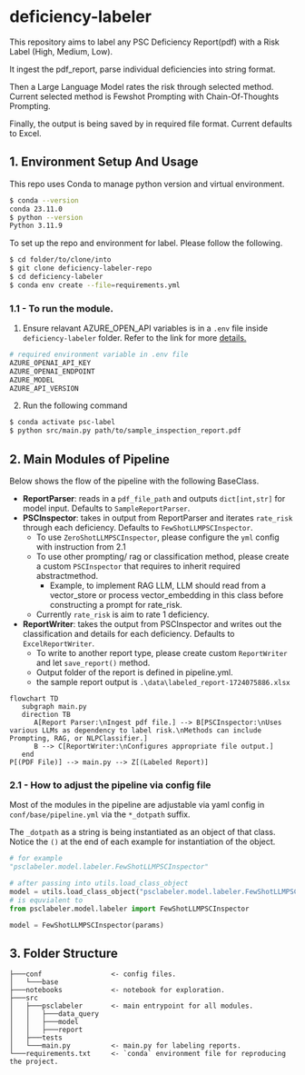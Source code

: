 # deficiency-labeler
This repository aims to label any PSC Deficiency Report(pdf) with a Risk Label (High, Medium, Low). 

It ingest the pdf_report, parse individual deficiencies into string format. 

Then a Large Language Model rates the risk through selected method. Current selected method is Fewshot Prompting with Chain-Of-Thoughts Prompting.

Finally, the output is being saved by in required file format. Current defaults to Excel.


## 1. Environment Setup And Usage

This repo uses Conda to manage python version and virtual environment.
```bash
$ conda --version
conda 23.11.0
$ python --version
Python 3.11.9
```

To set up the repo and environment for label. Please follow the following.

```bash
$ cd folder/to/clone/into
$ git clone deficiency-labeler-repo
$ cd deficiency-labeler
$ conda env create --file=requirements.yml
```

### 1.1 - To run the module.
1. Ensure relavant AZURE_OPEN_API variables is in a `.env` file inside `deficiency-labeler` folder. Refer to the link for more [details.](https://python.langchain.com/v0.2/docs/integrations/chat/azure_chat_openai/)
```python
# required environment variable in .env file
AZURE_OPENAI_API_KEY
AZURE_OPENAI_ENDPOINT
AZURE_MODEL
AZURE_API_VERSION
```
2. Run the following command

```bash
$ conda activate psc-label
$ python src/main.py path/to/sample_inspection_report.pdf
```

## 2. Main Modules of Pipeline

Below shows the flow of the pipeline with the following BaseClass.

- **ReportParser**: reads in a `pdf_file_path` and outputs `dict[int,str]` for model input. Defaults to `SampleReportParser`.
- **PSCInspector**: takes in output from ReportParser and iterates `rate_risk` through each deficiency. Defaults to `FewShotLLMPSCInspector`.
  - To use `ZeroShotLLMPSCInspector`, please configure the `yml` config with instruction from 2.1
  - To use other prompting/ rag or classification method, please create a custom `PSCInspector` that requires to inherit required abstractmethod.
    - Example, to implement RAG LLM, LLM should read from a vector_store or process vector_embedding in this class before constructing a prompt for rate_risk.
  - Currently `rate_risk` is aim to rate 1 deficiency.
- **ReportWriter**: takes the output from PSCInspector and writes out the classification and details for each deficiency. Defaults to `ExcelReportWriter`.
  - To write to another report type, please create custom `ReportWriter` and let `save_report()` method.
  - Output folder of the report is defined in pipeline.yml.
  - the sample report output is `.\data\labeled_report-1724075886.xlsx`

```mermaid
flowchart TD
   subgraph main.py
   direction TB
      A[Report Parser:\nIngest pdf file.] --> B[PSCInspector:\nUses various LLMs as dependency to label risk.\nMethods can include Prompting, RAG, or NLPClassifier.] 
      B --> C[ReportWriter:\nConfigures appropriate file output.] 
   end
P[(PDF File)] --> main.py --> Z[(Labeled Report)]
```

### 2.1 - How to adjust the pipeline via config file

Most of the modules in the pipeline are adjustable via yaml config in `conf/base/pipeline.yml` via the `*_dotpath` suffix. 

The `_dotpath` as a string is being instantiated as an object of that class. Notice the `()` at the end of each example for instantiation of the object.

```python
# for example
"psclabeler.model.labeler.FewShotLLMPSCInspector"

# after passing into utils.load_class_object
model = utils.load_class_object("psclabeler.model.labeler.FewShotLLMPSCInspector")(params)
# is equvialent to 
from psclabeler.model.labeler import FewShotLLMPSCInspector

model = FewShotLLMPSCInspector(params)

```

## 3. Folder Structure

```
├───conf                 <- config files.
│   └───base
├───notebooks            <- notebook for exploration.
├───src
│   ├───psclabeler       <- main entrypoint for all modules.
│   │   ├───data_query
│   │   ├───model
│   │   ├───report
│   ├───tests
│   └───main.py          <- main.py for labeling reports.
└───requirements.txt     <- `conda` environment file for reproducing the project.
```



